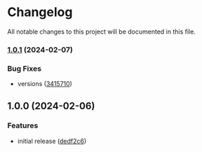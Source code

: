 # Changelog

All notable changes to this project will be documented in this file.

### [1.0.1](https://github.com/finisterra-io/terraform-aws-code-artifact/compare/v1.0.0...v1.0.1) (2024-02-07)


### Bug Fixes

* versions ([3415710](https://github.com/finisterra-io/terraform-aws-code-artifact/commit/34157101ac3ab77437a9fa4adb306fe1b3e89c28))

## 1.0.0 (2024-02-06)


### Features

* initial release ([dedf2c6](https://github.com/finisterra-io/terraform-aws-code-artifact/commit/dedf2c6345117a89e9bb9c2944574d4416b650b1))
